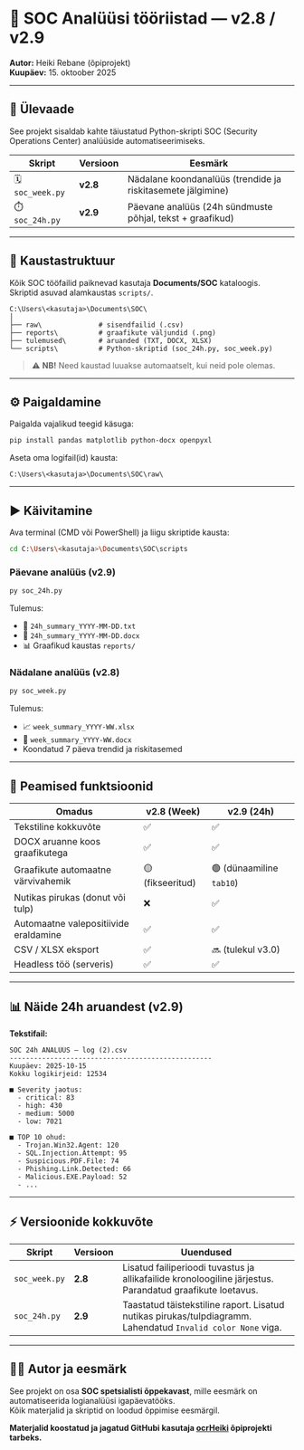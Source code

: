 # 🧠 SOC Analüüsi tööriistad — v2.8 / v2.9

**Autor:** Heiki Rebane (õpiprojekt)  
**Kuupäev:** 15. oktoober 2025  

---

## 📘 Ülevaade

See projekt sisaldab kahte täiustatud Python-skripti SOC (Security Operations Center) analüüside automatiseerimiseks.

| Skript | Versioon | Eesmärk |
|---------|-----------|----------|
| 🗓️ `soc_week.py` | **v2.8** | Nädalane koondanalüüs (trendide ja riskitasemete jälgimine) |
| ⏱️ `soc_24h.py` | **v2.9** | Päevane analüüs (24h sündmuste põhjal, tekst + graafikud) |

---

## 📁 Kaustastruktuur

Kõik SOC tööfailid paiknevad kasutaja **Documents/SOC** kataloogis.  
Skriptid asuvad alamkaustas `scripts/`.

```
C:\Users\<kasutaja>\Documents\SOC\
│
├── raw\              # sisendfailid (.csv)
├── reports\          # graafikute väljundid (.png)
├── tulemused\        # aruanded (TXT, DOCX, XLSX)
└── scripts\          # Python-skriptid (soc_24h.py, soc_week.py)
```

> ⚠️ **NB!** Need kaustad luuakse automaatselt, kui neid pole olemas.

---

## ⚙️ Paigaldamine

Paigalda vajalikud teegid käsuga:

```bash
pip install pandas matplotlib python-docx openpyxl
```

Aseta oma logifail(id) kausta:
```
C:\Users\<kasutaja>\Documents\SOC\raw\
```

---

## ▶️ Käivitamine

Ava terminal (CMD või PowerShell) ja liigu skriptide kausta:

```bash
cd C:\Users\<kasutaja>\Documents\SOC\scripts
```

### Päevane analüüs (v2.9)
```bash
py soc_24h.py
```

Tulemus:
- 📄 `24h_summary_YYYY-MM-DD.txt`
- 📘 `24h_summary_YYYY-MM-DD.docx`
- 📊 Graafikud kaustas `reports/`

### Nädalane analüüs (v2.8)
```bash
py soc_week.py
```

Tulemus:
- 📈 `week_summary_YYYY-WW.xlsx`
- 📘 `week_summary_YYYY-WW.docx`
- Koondatud 7 päeva trendid ja riskitasemed

---

## 🧩 Peamised funktsioonid

| Omadus | v2.8 (Week) | v2.9 (24h) |
|---------|--------------|-------------|
| Tekstiline kokkuvõte | ✅ | ✅ |
| DOCX aruanne koos graafikutega | ✅ | ✅ |
| Graafikute automaatne värvivahemik | 🟡 (fikseeritud) | 🟢 (dünaamiline `tab10`) |
| Nutikas pirukas (donut või tulp) | ❌ | ✅ |
| Automaatne valepositiivide eraldamine | ✅ | ✅ |
| CSV / XLSX eksport | ✅ | 🔜 (tulekul v3.0) |
| Headless töö (serveris) | ✅ | ✅ |

---

## 📊 Näide 24h aruandest (v2.9)

**Tekstifail:**
```
SOC 24h ANALÜÜS — log (2).csv
--------------------------------------------------
Kuupäev: 2025-10-15
Kokku logikirjeid: 12534

■ Severity jaotus:
  - critical: 83
  - high: 430
  - medium: 5000
  - low: 7021

■ TOP 10 ohud:
  - Trojan.Win32.Agent: 120
  - SQL.Injection.Attempt: 95
  - Suspicious.PDF.File: 74
  - Phishing.Link.Detected: 66
  - Malicious.EXE.Payload: 52
  - ...
```

---

## ⚡ Versioonide kokkuvõte

| Skript | Versioon | Uuendused |
|--------|-----------|------------|
| `soc_week.py` | **2.8** | Lisatud failiperioodi tuvastus ja allikafailide kronoloogiline järjestus. Parandatud graafikute loetavus. |
| `soc_24h.py` | **2.9** | Taastatud täistekstiline raport. Lisatud nutikas pirukas/tulpdiagramm. Lahendatud `Invalid color None` viga. |

---

## 👨‍💻 Autor ja eesmärk

See projekt on osa **SOC spetsialisti õppekavast**, mille eesmärk on automatiseerida logianalüüsi igapäevatööks.  
Kõik materjalid ja skriptid on loodud õppimise eesmärgil.

**Materjalid koostatud ja jagatud GitHubi kasutaja [ocrHeiki](https://github.com/ocrHeiki) õpiprojekti tarbeks.**
